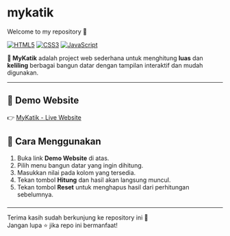 # mykatik

Welcome to my repository 🎉  

[![HTML5](https://img.shields.io/badge/HTML5-E34F26?style=for-the-badge&logo=html5&logoColor=white)](https://developer.mozilla.org/docs/Web/HTML)
[![CSS3](https://img.shields.io/badge/CSS3-1572B6?style=for-the-badge&logo=css3&logoColor=white)](https://developer.mozilla.org/docs/Web/CSS)
[![JavaScript](https://img.shields.io/badge/JavaScript-F7DF1E?style=for-the-badge&logo=javascript&logoColor=black)](https://developer.mozilla.org/docs/Web/JavaScript)

**🧮 MyKatik** adalah project web sederhana untuk menghitung **luas** dan **keliling** berbagai bangun datar dengan tampilan interaktif dan mudah digunakan.  

---
###
## 🚀 Demo Website  
👉 [MyKatik - Live Website](https://adhx0.github.io/mykatik/)

###
## 📖 Cara Menggunakan
1. Buka link **Demo Website** di atas.
2. Pilih menu bangun datar yang ingin dihitung.  
3. Masukkan nilai pada kolom yang tersedia.  
4. Tekan tombol **Hitung** dan hasil akan langsung muncul.
5. Tekan tombol **Reset** untuk menghapus hasil dari perhitungan sebelumnya.
###
---

Terima kasih sudah berkunjung ke repository ini 🙏  
Jangan lupa ⭐ jika repo ini bermanfaat!
